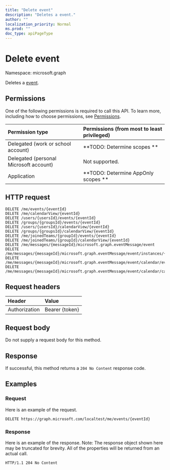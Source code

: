 ```yaml
---
title: "Delete event"
description: "Deletes a event."
author: ""
localization_priority: Normal
ms.prod: ""
doc_type: apiPageType
---
```


# Delete event

Namespace: microsoft.graph

Deletes a [event](../resources/event.md).

## Permissions
One of the following permissions is required to call this API. To learn more, including how to choose permissions, see [Permissions](/concepts/permissions-reference.md).

|Permission type|Permissions (from most to least privileged)|
|:---|:---|
|Delegated (work or school account)|**TODO: Determine scopes **|
|Delegated (personal Microsoft account)|Not supported.|
|Application|**TODO: Determine AppOnly scopes **|

## HTTP request
<!-- {
  "blockType": "ignored"
}
-->
``` http
DELETE /me/events/{eventId}
DELETE /me/calendarView/{eventId}
DELETE /users/{usersId}/events/{eventId}
DELETE /groups/{groupsId}/events/{eventId}
DELETE /users/{usersId}/calendarView/{eventId}
DELETE /groups/{groupsId}/calendarView/{eventId}
DELETE /me/joinedTeams/{groupId}/events/{eventId}
DELETE /me/joinedTeams/{groupId}/calendarView/{eventId}
DELETE /me/messages/{messageId}/microsoft.graph.eventMessage/event
DELETE /me/messages/{messageId}/microsoft.graph.eventMessage/event/instances/{eventId}
DELETE /me/messages/{messageId}/microsoft.graph.eventMessage/event/calendar/events/{eventId}
DELETE /me/messages/{messageId}/microsoft.graph.eventMessage/event/calendar/calendarView/{eventId}
```

## Request headers
|Header|Value|
|:---|:---|
|Authorization|Bearer {token}|

## Request body
Do not supply a request body for this method.

## Response
If successful, this method returns a `204 No Content` response code.

## Examples

### Request
Here is an example of the request.
<!-- {
  "blockType": "request",
  "name": "delete_event"
}
-->
``` http
DELETE https://graph.microsoft.com/localtest/me/events/{eventId}
```

### Response
Here is an example of the response. Note: The response object shown here may be truncated for brevity. All of the properties will be returned from an actual call.
<!-- {
  "blockType": "response",
  "truncated": true
}
-->
``` http
HTTP/1.1 204 No Content
```

